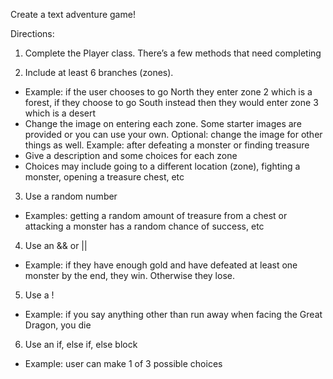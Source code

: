Create a text adventure game!

Directions:

1. Complete the Player class. There’s a few methods that need completing

2. Include at least 6 branches (zones). 
  - Example: if the user chooses to go North they enter zone 2 which is a forest, if they choose to go South instead then they would enter zone 3 which is a desert
  - Change the image on entering each zone. Some starter images are provided or you can use your own. Optional: change the image for other things as well. Example: after defeating a monster or finding treasure
  - Give a description and some choices for each zone
  - Choices may include going to a different location (zone), fighting a monster, opening a treasure chest, etc

3. Use a random number
  - Examples: getting a random amount of treasure from a chest or attacking a monster has a random chance of success, etc

4. Use an && or ||
  - Example: if they have enough gold and have defeated at least one monster by the end, they win. Otherwise they lose.

5. Use a !
  - Example: if you say anything other than run away when facing the Great Dragon, you die

6. Use an if, else if, else block
  - Example: user can make 1 of 3 possible choices

